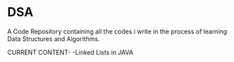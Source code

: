# DSA

A Code Repository containing all the codes i write in the process of learning Data Structures and Algorithms.

CURRENT CONTENT-
-Linked Lists in JAVA
